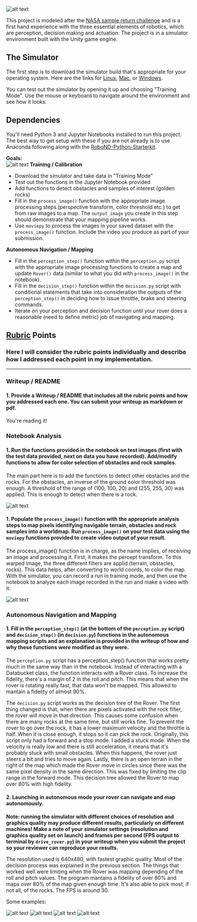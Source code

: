 [//]: # (Image References)
[image_0]: ./misc/rover_image.jpg
[main]: ./misc/example.jpg
[main2]: ./misc/example2.jpg
[main3]: ./misc/example3.jpg
[main4]: ./misc/example4.jpg
[image1]: ./misc/rover_image.jpg
[image2]: ./calibration_images/example_grid1.jpg
[image3]: ./calibration_images/example_rock1.jpg 
![alt text][image_0]



This project is modeled after the [NASA sample return challenge](https://www.nasa.gov/directorates/spacetech/centennial_challenges/sample_return_robot/index.html) and is a first hand experience with the three essential elements of robotics, which are perception, decision making and actuation. The project is in a simulator environment built with the Unity game engine.  

## The Simulator
The first step is to download the simulator build that's appropriate for your operating system.  Here are the links for [Linux](https://s3-us-west-1.amazonaws.com/udacity-robotics/Rover+Unity+Sims/Linux_Roversim.zip), [Mac](	https://s3-us-west-1.amazonaws.com/udacity-robotics/Rover+Unity+Sims/Mac_Roversim.zip), or [Windows](https://s3-us-west-1.amazonaws.com/udacity-robotics/Rover+Unity+Sims/Windows_Roversim.zip).  

You can test out the simulator by opening it up and choosing "Training Mode".  Use the mouse or keyboard to navigate around the environment and see how it looks.

## Dependencies
You'll need Python 3 and Jupyter Notebooks installed to run this project.  The best way to get setup with these if you are not already is to use Anaconda following along with the [RoboND-Python-Starterkit](https://github.com/ryan-keenan/RoboND-Python-Starterkit). 


**Goals:**  
![alt text][main]
**Training / Calibration**  

* Download the simulator and take data in "Training Mode"
* Test out the functions in the Jupyter Notebook provided
* Add functions to detect obstacles and samples of interest (golden rocks)
* Fill in the `process_image()` function with the appropriate image processing steps (perspective transform, color threshold etc.) to get from raw images to a map.  The `output_image` you create in this step should demonstrate that your mapping pipeline works.
* Use `moviepy` to process the images in your saved dataset with the `process_image()` function.  Include the video you produce as part of your submission.

**Autonomous Navigation / Mapping**

* Fill in the `perception_step()` function within the `perception.py` script with the appropriate image processing functions to create a map and update `Rover()` data (similar to what you did with `process_image()` in the notebook). 
* Fill in the `decision_step()` function within the `decision.py` script with conditional statements that take into consideration the outputs of the `perception_step()` in deciding how to issue throttle, brake and steering commands. 
* Iterate on your perception and decision function until your rover does a reasonable (need to define metric) job of navigating and mapping.  

## [Rubric](https://review.udacity.com/#!/rubrics/916/view) Points
### Here I will consider the rubric points individually and describe how I addressed each point in my implementation.  

---
### Writeup / README

#### 1. Provide a Writeup / README that includes all the rubric points and how you addressed each one.  You can submit your writeup as markdown or pdf.  

You're reading it!

### Notebook Analysis
#### 1. Run the functions provided in the notebook on test images (first with the test data provided, next on data you have recorded). Add/modify functions to allow for color selection of obstacles and rock samples.
The main part here is to add the functions to detect other obstacles and the rocks. For the obstacles, an inverse of the ground color threshold was enough. A threshold of the range of (100, 100, 20) and (255, 255, 30) was applied. This is enough to detect when there is a rock.

![alt text][main]

#### 1. Populate the `process_image()` function with the appropriate analysis steps to map pixels identifying navigable terrain, obstacles and rock samples into a worldmap.  Run `process_image()` on your test data using the `moviepy` functions provided to create video output of your result. 
The process_image() function is in charge, as the name implies, of receiving an image and processing it. First, it makes the percept transform. To this warped image, the three different filters are applid (terrain, obstacles, rocks). This data helps, after converting to world coords, to color the map. With the simulator, you can record a run in training mode, and then use the notebook to analyze each image recorded in the run and make a video with it.

![alt text][image2]
### Autonomous Navigation and Mapping

#### 1. Fill in the `perception_step()` (at the bottom of the `perception.py` script) and `decision_step()` (in `decision.py`) functions in the autonomous mapping scripts and an explanation is provided in the writeup of how and why these functions were modified as they were.
The `perception.py` script has a perception_step() function that works pretty much in the same way than in the notebook. Instead of interacting with a Databucket class, the function interacts with a Rover class. To increase the fidelity, there's a margin of 2 in the roll and pitch. This means that when the rover is rotating really fast, that data won't be mapped. This allowed to mantain a fidelity of almost 90%. 

The `decision.py` script works as the decision tree of the Rover. The first thing changed is that, when there are pixels activated with the rock filter, the rover will move in that direction. This causes some confusion when there are many rocks at the same time, but still works fine. To prevent the rover to go over the rock, it has a lower maximum velocity and the throttle is half. When it is close enough, it stops so it can pick the rock. Originally, this script only had a forward and a stop mode. I added a stuck mode. When the velocity is really low and there is still acceleration, it means that it's probably stuck with small obstacles. When this happens, the rover just steers a bit and tries to move again. Lastly, there is an open terrain in the right of the map which made the Rover move in circles since there was the same pixel density in the same direction. This was fixed by limiting the clip range in the forward mode. This decision tree allowed the Rover to map over 80% with high fidelity.


#### 2. Launching in autonomous mode your rover can navigate and map autonomously. 

**Note: running the simulator with different choices of resolution and graphics quality may produce different results, particularly on different machines!  Make a note of your simulator settings (resolution and graphics quality set on launch) and frames per second (FPS output to terminal by `drive_rover.py`) in your writeup when you submit the project so your reviewer can reproduce your results.**

The resolution used is 640x480, with fastest graphic quality. Most of the decision process was explained in the previous section. The things that worked well were limiting when the Rover was mapping depending of the roll and pitch values. The program mantains a fidelity of over 80% and maps over 80% of the map given enough time. It's also able to pick most, if not all, of the rocks. The FPS is around 30.

Some examples:

![alt text][main]
![alt text][main2]
![alt text][main3]
![alt text][main4]


